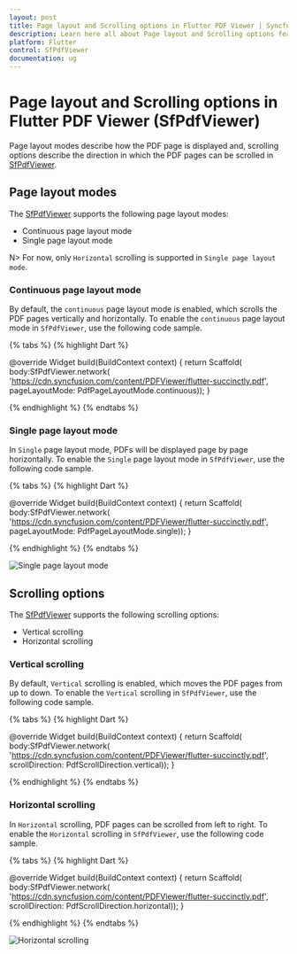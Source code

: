```yaml
---
layout: post
title: Page layout and Scrolling options in Flutter PDF Viewer | Syncfusion
description: Learn here all about Page layout and Scrolling options feature of Syncfusion Flutter PDF Viewer (SfPdfViewer) widget and more.
platform: Flutter
control: SfPdfViewer
documentation: ug
---
```


# Page layout and Scrolling options in Flutter PDF Viewer (SfPdfViewer)

Page layout modes describe how the PDF page is displayed and, scrolling options describe the direction in which the PDF pages can be scrolled in [SfPdfViewer](https://pub.dev/documentation/syncfusion_flutter_pdfviewer/latest/pdfviewer/SfPdfViewer-class.html).

## Page layout modes

The [SfPdfViewer](https://pub.dev/documentation/syncfusion_flutter_pdfviewer/latest/pdfviewer/SfPdfViewer-class.html) supports the following page layout modes:

* Continuous page layout mode
* Single page layout mode

N> For now, only `Horizontal` scrolling is supported in `Single page layout mode`.

### Continuous page layout mode

By default, the `continuous` page layout mode is enabled, which scrolls the PDF pages vertically and horizontally. To enable the `continuous` page layout mode in `SfPdfViewer`, use the following code sample.

{% tabs %}
{% highlight Dart %}

@override
Widget build(BuildContext context) {
  return Scaffold(
      body:SfPdfViewer.network(
              'https://cdn.syncfusion.com/content/PDFViewer/flutter-succinctly.pdf',
              pageLayoutMode: PdfPageLayoutMode.continuous));
}

{% endhighlight %}
{% endtabs %}

### Single page layout mode

In `Single` page layout mode, PDFs will be displayed page by page horizontally. To enable the `Single` page layout mode in `SfPdfViewer`, use the following code sample.

{% tabs %}
{% highlight Dart %}

@override
Widget build(BuildContext context) {
  return Scaffold(
      body:SfPdfViewer.network(
              'https://cdn.syncfusion.com/content/PDFViewer/flutter-succinctly.pdf',
              pageLayoutMode: PdfPageLayoutMode.single));
}

{% endhighlight %}
{% endtabs %}

![Single page layout mode](images/page-layout-and-scroll-direction/page-by-page.gif)

## Scrolling options

The [SfPdfViewer](https://pub.dev/documentation/syncfusion_flutter_pdfviewer/latest/pdfviewer/SfPdfViewer-class.html) supports the following scrolling options:

* Vertical scrolling
* Horizontal scrolling

### Vertical scrolling

By default, `Vertical` scrolling is enabled, which moves the PDF pages from up to down. To enable the `Vertical` scrolling in `SfPdfViewer`, use the following code sample.

{% tabs %}
{% highlight Dart %}

@override
Widget build(BuildContext context) {
  return Scaffold(
      body:SfPdfViewer.network(
              'https://cdn.syncfusion.com/content/PDFViewer/flutter-succinctly.pdf',
              scrollDirection: PdfScrollDirection.vertical));
}

{% endhighlight %}
{% endtabs %}

### Horizontal scrolling

In `Horizontal` scrolling, PDF pages can be scrolled from left to right. To enable the `Horizontal` scrolling in `SfPdfViewer`, use the following code sample.

{% tabs %}
{% highlight Dart %}

@override
Widget build(BuildContext context) {
  return Scaffold(
      body:SfPdfViewer.network(
              'https://cdn.syncfusion.com/content/PDFViewer/flutter-succinctly.pdf',
              scrollDirection: PdfScrollDirection.horizontal));
}

{% endhighlight %}
{% endtabs %}

![Horizontal scrolling](images/page-layout-and-scroll-direction/horizontal-scrolling.gif)